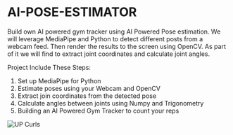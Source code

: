 # AI-POSE-ESTIMATOR

Build own AI powered gym tracker using AI Powered Pose estimation. We will leverage MediaPipe and Python to detect different posts from a webcam feed. Then render the results to the screen using OpenCV. As part of it we will find to extract joint coordinates and calculate joint angles.

Project Include These Steps:
1. Set up MediaPipe for Python 
2. Estimate poses using your Webcam and OpenCV
3. Extract join coordinates from the detected pose
4. Calculate angles between joints using Numpy and Trigonometry
5. Building an AI Powered Gym Tracker to count your reps

![UP Curls](https://user-images.githubusercontent.com/49827532/143663101-5df8a589-1fa3-4dcf-9f3f-cb19af623231.png)
